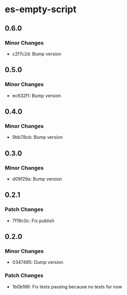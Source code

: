 # es-empty-script

## 0.6.0

### Minor Changes

- c2f7c2d: Bump version

## 0.5.0

### Minor Changes

- ec632f1: Bump version

## 0.4.0

### Minor Changes

- 9bb78cb: Bump version

## 0.3.0

### Minor Changes

- d09f29a: Bump version

## 0.2.1

### Patch Changes

- 7f19c0c: Fix publish

## 0.2.0

### Minor Changes

- 0347485: Dump version

### Patch Changes

- 1b0b186: Fix tests passing because no tests for now
